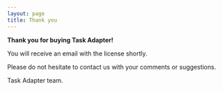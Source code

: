 ```yaml
---
layout: page
title: Thank you
---
```


**Thank you for buying Task Adapter!**

You will receive an email with the license shortly.

Please do not hesitate to contact us with your comments or suggestions.

Task Adapter team.

<!-- Google Code for purchase Conversion Page -->

<script type="text/javascript">

/* <![CDATA[ */

var google_conversion_id = 989848725;

var google_conversion_language = "en";

var google_conversion_format = "3";

var google_conversion_color = "ffffff";

var google_conversion_label = "J684CPOcvgQQlcn_1wM";

var google_conversion_value = 350;

/* ]]> */

</script>

<script type="text/javascript" src="http://www.googleadservices.com/pagead/conversion.js">

</script></p>
<noscript>
<div style="display:inline;">
<img height="1" width="1" style="border-style:none;"  src="http://www.googleadservices.com/pagead/conversion/989848725/?value=350&amp;label=J684CPOcvgQQlcn_1wM&amp;guid=ON&amp;script=0"/>

</div>

</noscript>
